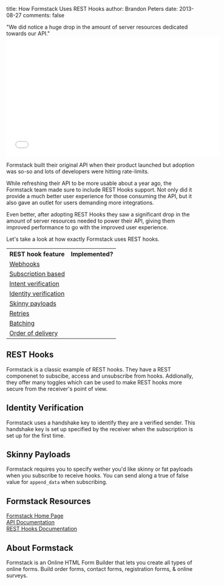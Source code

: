 title: How Formstack Uses REST Hooks
author: Brandon Peters
date: 2013-08-27
comments: false

<div class="quote">"We did notice a huge drop in the amount of server resources dedicated towards our API."</div>

<iframe width="560" height="315" src="//www.youtube.com/embed/vtHPK9k_UDk" frameborder="0" allowfullscreen></iframe>

Formstack built their original API when their product launched but adoption was so-so and lots of developers were hitting rate-limits.

While refreshing their API to be more usable about a year ago, the Formstack team made sure to include REST Hooks support. Not only did it provide a much better user experience for those consuming the API, but it also gave an outlet for users demanding more integrations.

Even better, after adopting REST Hooks they saw a significant drop in the amount of server resources needed to power their API, giving them improved performance to go with the improved user experience.

Let's take a look at how exactly Formstack uses REST hooks.

<table>
  <tr>
    <th>REST hook feature</th>
    <th>Implemented?</th>
  </tr>
  <tr>
    <td><a href="/">Webhooks</a></td>
    <td><i class="icon-check-sign"></i></td>
  </tr>
  <tr>
    <td><a href="/">Subscription based</a></td>
    <td><i class="icon-check-sign"></i></td>
  </tr>
  <tr>
    <td><a href="/">Intent verification</a> <i class="icon-shield" title="Security feature"></i></td>
    <td></td>
  </tr>
  <tr>
    <td><a href="/">Identity verification</a> <i class="icon-shield" title="Security feature"></i></td>
    <td><i class="icon-check-sign"></i></td>
  </tr>
  <tr>
    <td><a href="/">Skinny payloads</a> <i class="icon-shield" title="Security feature"></i></td>
    <td><i class="icon-check-sign"></i></td>
  </tr>
  <tr>
    <td><a href="/">Retries</a></td>
    <td></td>
  </tr>
  <tr>
    <td><a href="/">Batching</a></td>
    <td></td>
  </tr>
  <tr>
    <td><a href="/">Order of delivery</a></td>
    <td><i class="icon-check-sign"></i></td>
  </tr>
</table>

## REST Hooks

Formstack is a classic example of REST hooks. They have a REST componenet to subscibe, access and unsubscribe from hooks. Addionally, they offer many toggles which can be used to make REST hooks more secure from the receiver's point of view.

## Identity Verification

Formstack uses a handshake key to identify they are a verified sender. This handshake key is set up specified by the receiver when the subscription is set up for the first time.

## Skinny Payloads

Formstack requires you to specify wether you'd like skinny or fat payloads when you subscribe to receive hooks. You can send along a true of false value for `append_data` when subscribing.

## Formstack Resources

[Formstack Home Page](http://www.Formstack.com/)  
[API Documentation](https://www.formstack.com/developers/api)  
[REST Hooks Documentation](https://www.formstack.com/developers/webhooks)  

## About Formstack

Formstack is an Online HTML Form Builder that lets you create all types of online forms. Build order forms, contact forms, registration forms, & online surveys.
